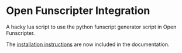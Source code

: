 # Open Funscripter Integration

A hacky lua script to use the python funscript generator script in Open Funscripter.

The [installation instructions](https://github.com/michael-mueller-git/Python-Funscript-Editor/tree/main/docs/app/docs/user-guide/ofs-integration.md) are now included in the documentation.
